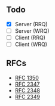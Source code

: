 ## Todo

- [x] Server (RRQ)
- [ ] Server (WRQ)
- [ ] Client (RRQ)
- [ ] Client (WRQ)

## RFCs

* [RFC 1350](https://tools.ietf.org/html/rfc1350)
* [RFC 2347](https://tools.ietf.org/html/rfc2347)
* [RFC 2348](https://tools.ietf.org/html/rfc2348)
* [RFC 2349](https://tools.ietf.org/html/rfc2349)
